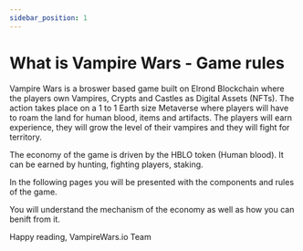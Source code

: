 ```yaml
---
sidebar_position: 1
---
```


# What is Vampire Wars - Game rules

Vampire Wars is a broswer based game built on Elrond Blockchain where the players own Vampires, Crypts and Castles as Digital Assets (NFTs). The action takes place on a 1 to 1 Earth size Metaverse where players will have to roam the land for human blood, items and artifacts. The players will earn experience, they will grow the level of their vampires and they will fight for territory.

The economy of the game is driven by the HBLO token (Human blood). It can be earned by hunting, fighting players, staking.  

In the following pages you will be presented with the components and rules of the game. 

You will understand the mechanism of the economy as well as how you can benift from it.

Happy reading,
VampireWars.io Team